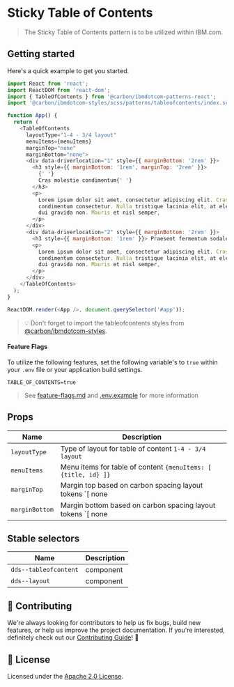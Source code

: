 # Sticky Table of Contents

> The Sticky Table of Contents pattern is to be utilized within IBM.com.

## Getting started

Here's a quick example to get you started.

```javascript
import React from 'react';
import ReactDOM from 'react-dom';
import { TableOfContents } from '@carbon/ibmdotcom-patterns-react';
import '@carbon/ibmdotcom-styles/scss/patterns/tableofcontents/index.scss';

function App() {
  return (
    <TableOfContents
      layoutType="1-4 - 3/4 layout"
      menuItems={menuItems}
      marginTop="none"
      marginBottom="none">
      <div data-driverlocation="1" style={{ marginBottom: '2rem' }}>
        <h3 style={{ marginBottom: '1rem', marginTop: '2rem' }}>
          {' '}
          Cras molestie condimentum{' '}
        </h3>
        <p>
          Lorem ipsum dolor sit amet, consectetur adipiscing elit. Cras molestie
          condimentum consectetur. Nulla tristique lacinia elit, at elementum
          dui gravida non. Mauris et nisl semper,
        </p>
      </div>
      <div data-driverlocation="2" style={{ marginBottom: '2rem' }}>
        <h3 style={{ marginBottom: '1rem' }}> Praesent fermentum sodales </h3>
        <p>
          Lorem ipsum dolor sit amet, consectetur adipiscing elit. Cras molestie
          condimentum consectetur. Nulla tristique lacinia elit, at elementum
          dui gravida non. Mauris et nisl semper,
        </p>
      </div>
    </TableOfContents>
  );
}

ReactDOM.render(<App />, document.querySelector('#app'));
```

> 💡 Don't forget to import the tableofcontents styles from
> [@carbon/ibmdotcom-styles](https://github.com/carbon-design-system/ibm-dotcom-library/blob/master/packages/styles).

#### Feature Flags

To utilize the following features, set the following variable's to `true` within
your `.env` file or your application build settings.

```
TABLE_OF_CONTENTS=true
```

> See
> [feature-flags.md](https://github.com/carbon-design-system/ibm-dotcom-library/blob/master/packages/patterns-react/docs/feature-flags.md)
> and
> [.env.example](https://github.com/carbon-design-system/ibm-dotcom-library/blob/master/packages/patterns-react/.env.example)
> for more information

## Props

| Name           | Description                                                                                                                                        |
| -------------- | -------------------------------------------------------------------------------------------------------------------------------------------------- |
| `layoutType`   | Type of layout for table of content `1-4 - 3/4 layout`                                                                                             |
| `menuItems`    | Menu items for table of content `{menuItems: [ {title, id} ]}`                                                                                     |
| `marginTop`    | Margin top based on carbon spacing layout tokens `[ none | layout-01 | layout-02 | layout-03 | layout-04 | layout-05 | layout-06 | layout-07 ]`    |
| `marginBottom` | Margin bottom based on carbon spacing layout tokens `[ none | layout-01 | layout-02 | layout-03 | layout-04 | layout-05 | layout-06 | layout-07 ]` |

## Stable selectors

| Name                  | Description |
| --------------------- | ----------- |
| `dds--tableofcontent` | component   |
| `dds--layout`         | component   |

## 🙌 Contributing

We're always looking for contributors to help us fix bugs, build new features,
or help us improve the project documentation. If you're interested, definitely
check out our
[Contributing Guide](https://github.com/carbon-design-system/ibm-dotcom-library/blob/master/.github/CONTRIBUTING.md)!
👀

## 📝 License

Licensed under the
[Apache 2.0 License](https://github.com/carbon-design-system/ibm-dotcom-library/blob/master/LICENSE).
